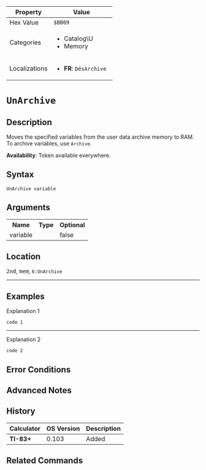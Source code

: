 | Property      | Value |
|---------------|-------|
| Hex Value     | `$BB69`|
| Categories    | <ul><li>Catalog\U</li><li>Memory</li></ul> |
| Localizations | <ul><li><b>FR</b>: `DésArchive `</li></ul> |

# `UnArchive `

## Description
Moves the specified variables from the user data archive memory to RAM.
To archive variables, use `Archive`.


<b>Availability</b>: Token available everywhere.

## Syntax
`UnArchive variable`

## Arguments
<table>
<tr><th>Name</th><th>Type</th><th>Optional</th></tr>

<tr><td>variable</td><td></td><td>false</td></tr>

</table>

## Location
<kbd>2nd</kbd>, <kbd>mem</kbd>, `6:UnArchive`
<hr>

## Examples

Explanation 1
```ti-basic
code 1
```
---
Explanation 2
```ti-basic
code 2
```

## Error Conditions


## Advanced Notes


## History
| Calculator | OS Version | Description |
|------------|------------|-------------|
| <b>TI-83+</b> | 0.103 | Added

## Related Commands

    